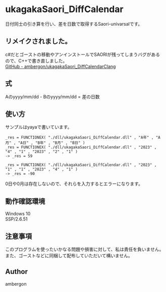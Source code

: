 # ukagakaSaori_DiffCalendar
日付同士の引き算を行い、差を日数で取得するSaori-univarsalです。


## リメイクされました。
c#だとゴーストの移動やアンインストールでSAORIが残ってしまうバグがあるので、C++で書き直しました。<br>
[GitHub - ambergon/ukagakaSaori_DiffCalendarClang](https://github.com/ambergon/ukagakaSaori_DiffCalendarClang)

## 式
Aのyyyy/mm/dd - Bのyyyy/mm/dd = 差の日数


## 使い方
サンプルはyayaで書いています。<br>
```
_res = FUNCTIONEX( "./dll/ukagakaSaori_DiffCalendar.dll" , "A年" , "A月" , "A日" , "B年" , "B月" , "B日" )
_res = FUNCTIONEX( "./dll/ukagakaSaori_DiffCalendar.dll" , "2023" , "4" , "1" , "2023" , "2" , "1" )
-> _res = 59

_res = FUNCTIONEX( "./dll/ukagakaSaori_DiffCalendar.dll" , "2023" , "1" , "1" , "2023" , "4" , "1" )
-> _res = -90 
```
0日や0月は存在しないので、それらを入力するとエラーになります。


## 動作確認環境
Windows 10<br>
SSP/2.6.51


## 注意事項
このプログラムを使ったいかなる問題や損害に対して、私は責任を負いません。<br>
また、ゴーストなどに同梱して配布していただいて構いません。


## Author
ambergon
